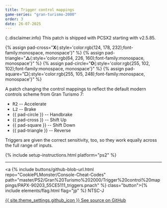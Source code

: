 ```yaml
---
title: Trigger control mappings
game-series: "gran-turismo-2000"
order: 3
date: 26-07-2025
---
```


{:.disclaimer.info}
This patch is shipped with PCSX2 starting with v2.5.85.

{% assign pad-cross="**X**{:style='color:rgb(124, 178, 232);font-family:monospace, monospace'}" %}
{% assign pad-triangle="**△**{:style='color:rgb(64, 226, 160);font-family:monospace, monospace'}" %}
{% assign pad-circle="**O**{:style='color:rgb(255, 102, 102);font-family:monospace, monospace'}" %}
{% assign pad-square="**☐**{:style='color:rgb(255, 105, 248);font-family:monospace, monospace'}" %}

A patch changing the control mappings to reflect the default modern controls scheme from Gran Turismo 7:
* <kbd>R2</kbd> -- Accelerate
* <kbd>L2</kbd> -- Brake
* {{ pad-circle }} -- Handbrake
* {{ pad-cross }} -- Shift Up
* {{ pad-square }} -- Shift Down
* {{ pad-triangle }} -- Reverse

Triggers are given the correct sensitivity, too, so they work equally across the full range of inputs.

{% include setup-instructions.html platform="ps2" %}

***

<a {% include buttons/github-blob-url.html repo="CookiePLMonster/Console-Cheat-Codes" path="master/PS2/Gran%20Turismo%202000/Trigger%20control%20mappings/PAPX-90203_55CE5111_triggers.pnach" %} class="button">{% include elements/flag.html flag="jp" %} NTSC-J</a>

<a href="https://github.com/CookiePLMonster/Console-Cheat-Codes/tree/master/PS2/Gran%20Turismo%202000/Trigger%20control%20mappings" class="button github" target="_blank">{{ site.theme_settings.github_icon }} See source on GitHub</a>
